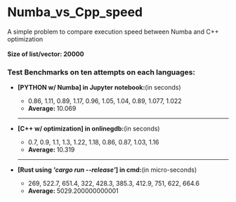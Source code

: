 # Numba_vs_Cpp_speed
A simple problem to compare execution speed between Numba and C++ optimization <br><br>
<strong>Size of list/vector: 20000</strong>
<p>
  <h3>Test Benchmarks on ten attempts on each languages:</h3>
  <ul>
  <li><strong>[PYTHON w/ Numba] in Jupyter notebook:</strong>(in seconds)</li>
  <ul>
    <li>0.86, 1.11, 0.89, 1.17, 0.96, 1.05, 1.04, 0.89, 1.077, 1.022</li>
    <li><strong>Average: </strong>10.069</li>
  </ul>
  <hr>
  <li><strong>[C++ w/ optimization] in onlinegdb:</strong>(in seconds)</li>
  <ul>
    <li>0.7, 0.9, 1.1, 1.3, 1.22, 1.18, 0.86, 0.87, 1.03, 1.16</li>
    <li><strong>Average: </strong>10.319</li>
  </ul>
  <hr>
  <li><strong>[Rust using <i>'cargo run --release'</i>] in cmd:</strong>(in micro-seconds)</li>
  <ul>
    <li>269, 522.7, 651.4, 322, 428.3, 385.3, 412.9, 751, 622, 664.6</li>
    <li><strong>Average: </strong>5029.200000000001</li>
  </ul>
  </ul>
</p>
